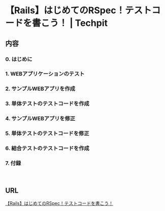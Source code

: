 # 【Rails】はじめてのRSpec！テストコードを書こう！ | Techpit

## 内容
### 0. はじめに
### 1. WEBアプリケーションのテスト
### 2. サンプルWEBアプリを作成
### 3. 単体テストのテストコードを作成
### 4. サンプルWEBアプリを修正
### 5. 単体テストのテストコードを修正
### 6. 結合テストのテストコードを作成
### 7. 付録
&nbsp;

## URL
[【Rails】はじめてのRSpec！テストコードを書こう！](https://www.techpit.jp/courses/25)